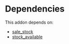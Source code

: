 # Dependencies

This addon depends on:

- [sale_stock](../../../../../oca-ocb-sale/odoo-bringout-oca-ocb-sale_stock)
- [stock_available](../../../../odoo-bringout-oca-stock-logistics-availability-stock_available)
